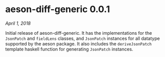 # aeson-diff-generic 0.0.1

*April 1, 2018*

Initial release of aeson-diff-generic.  It has the implementations for
the `JsonPatch` and `fieldLens` classes, and `JsonPatch` instances for
all datatype supported by the aeson package.  It also includes the
`deriveJsonPatch` template haskell function for generating `JsonPatch` instances.

